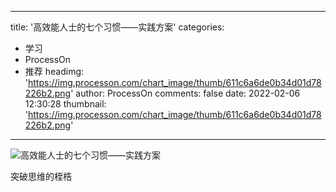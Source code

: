 
---
title: '高效能人士的七个习惯——实践方案'
categories: 
 - 学习
 - ProcessOn
 - 推荐
headimg: 'https://img.processon.com/chart_image/thumb/611c6a6de0b34d01d78226b2.png'
author: ProcessOn
comments: false
date: 2022-02-06 12:30:28
thumbnail: 'https://img.processon.com/chart_image/thumb/611c6a6de0b34d01d78226b2.png'
---

<div>   
<img class="thumb" alt="高效能人士的七个习惯——实践方案" src="https://img.processon.com/chart_image/thumb/611c6a6de0b34d01d78226b2.png" referrerpolicy="no-referrer">
<p>突破思维的桎梏</p>  
</div>
            